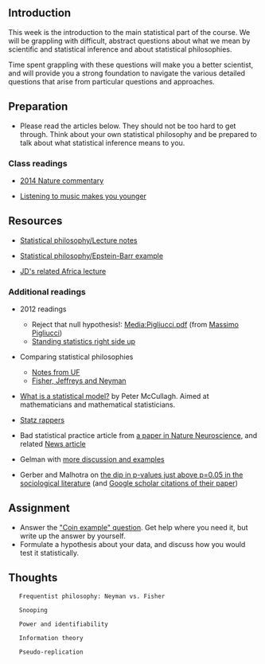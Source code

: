 Introduction
------------

This week is the introduction to the main statistical part of the
course. We will be grappling with difficult, abstract questions about
what we mean by scientific and statistical inference and about
statistical philosophies.

Time spent grappling with these questions will make you a better
scientist, and will provide you a strong foundation to navigate the
various detailed questions that arise from particular questions and
approaches.

Preparation
-----------

-   Please read the articles below. They should not be too hard to
    get through. Think about your own statistical philosophy and be
    prepared to talk about what statistical inference means to you.

### Class readings

-   [2014 Nature
    commentary](http://www.ncbi.nlm.nih.gov/pubmed/24522584)


-   [Listening to music makes you
    younger](http://pss.sagepub.com/content/early/2011/10/17/0956797611417632)

Resources
---------

-   [Statistical philosophy/Lecture
    notes](Statistical_philosophy/Lecture_notes.html)


-   [Statistical philosophy/Epstein-Barr
    example](Statistical_philosophy/Epstein-Barr_example.html)


-   [JD's related Africa
    lecture](http://lalashan.mcmaster.ca/theobio/mmed/index.php/Philosophy_lecture)

### Additional readings

-   2012 readings
    -   Reject that null hypothesis!: <Media:Pigliucci.pdf> (from
        [Massimo Pigliucci](http://www.platofootnote.org/))
    -   [Standing statistics right side
        up](http://www.annals.org.libaccess.lib.mcmaster.ca/content/130/12/1019.long)


-   Comparing statistical philosophies
    -   [Notes from
        UF](http://www.biology.ufl.edu/ip/2009Fall/notes/ip-bayes-etc.html)
    -   [Fisher, Jeffreys and
        Neyman](http://citeseerx.ist.psu.edu/viewdoc/download?doi=10.1.1.167.4064&rep=rep1&type=pdf)


-   [What is a statistical model?](http://www.jstor.org/pss/1558705) by
    Peter McCullagh. Aimed at mathematicians and
    mathematical statisticians.


-   [Statz rappers](http://www.youtube.com/watch?v=JS9GmU5hr5w)


-   Bad statistical practice article from [a paper in Nature
    Neuroscience](http://www.nature.com/neuro/journal/v14/n9/full/nn.2886.html),
    and related [News
    article](http://www.guardian.co.uk/commentisfree/2011/sep/09/bad-science-research-error)


-   Gelman with [more discussion and
    examples](http://www.stat.columbia.edu/~gelman/research/published/signif4.pdf)


-   Gerber and Malhotra on [the dip in p-values just above p=0.05 in the
    sociological literature](http://dx.doi.org/10.1177/0049124108318973)
    (and [Google scholar citations of their
    paper](http://scholar.google.ca/scholar?cites=17692360832334906439&as_sdt=2005&sciodt=0,5&hl=en))

Assignment
----------

-   Answer the ["Coin example"
    question](http://lalashan.mcmaster.ca/theobio/bio_708/index.php/Statistical_philosophy/Lecture_notes#The_Bayesian_approach).
    Get help where you need it, but write up the answer by yourself.
-   Formulate a hypothesis about your data, and discuss how you would
    test it statistically.

Thoughts
--------


`   Frequentist philosophy: Neyman vs. Fisher`

`   Snooping`

`   Power and identifiability`

`   Information theory`

`   Pseudo-replication`

